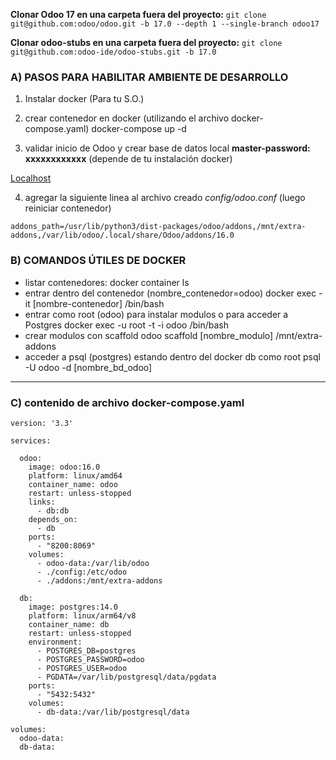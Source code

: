 **Clonar Odoo 17 en una carpeta fuera del proyecto:** `git clone git@github.com:odoo/odoo.git -b 17.0 --depth 1 --single-branch odoo17`

**Clonar odoo-stubs en una carpeta fuera del proyecto:** `git clone git@github.com:odoo-ide/odoo-stubs.git -b 17.0`

### A) PASOS PARA HABILITAR AMBIENTE DE DESARROLLO
1. Instalar docker (Para tu S.O.)

2. crear contenedor en docker (utilizando el archivo docker-compose.yaml)
docker-compose up -d

3. validar inicio de Odoo y crear base de datos local 
**master-password: xxxxxxxxxxxx** (depende de tu instalación docker)

[Localhost](http://127.0.0.1:8200/)

4. agregar la siguiente linea al archivo creado *config/odoo.conf* (luego reiniciar contenedor)

`addons_path=/usr/lib/python3/dist-packages/odoo/addons,/mnt/extra-addons,/var/lib/odoo/.local/share/Odoo/addons/16.0`

### B) COMANDOS ÚTILES DE DOCKER
- listar contenedores:
docker container ls
- entrar dentro del contenedor  (nombre_contenedor=odoo)
docker exec -it [nombre-contenedor] /bin/bash
- entrar como root (odoo) para instalar modulos o para acceder a Postgres
docker exec -u root -t -i odoo /bin/bash
- crear modulos con scaffold 
odoo scaffold [nombre_modulo] /mnt/extra-addons
- acceder a psql (postgres) estando dentro del docker db como root
psql -U odoo -d [nombre_bd_odoo]

---

### C) contenido de archivo docker-compose.yaml

```
version: '3.3'

services:

  odoo:
    image: odoo:16.0
    platform: linux/amd64
    container_name: odoo
    restart: unless-stopped
    links:
      - db:db    
    depends_on:
      - db
    ports:
      - "8200:8069"
    volumes:
      - odoo-data:/var/lib/odoo
      - ./config:/etc/odoo
      - ./addons:/mnt/extra-addons

  db:
    image: postgres:14.0
    platform: linux/arm64/v8
    container_name: db
    restart: unless-stopped       
    environment:
      - POSTGRES_DB=postgres
      - POSTGRES_PASSWORD=odoo
      - POSTGRES_USER=odoo
      - PGDATA=/var/lib/postgresql/data/pgdata
    ports:
      - "5432:5432"
    volumes:
      - db-data:/var/lib/postgresql/data

volumes:
  odoo-data:
  db-data:

```